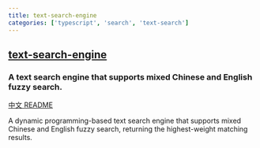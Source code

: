```yaml
---
title: text-search-engine
categories: ['typescript', 'search', 'text-search']
---
```

## [text-search-engine](https://github.com/cjinhuo/text-search-engine)

### A text search engine that supports mixed Chinese and English fuzzy search.

[中文 README](./docs/README_zh.md)

A dynamic programming-based text search engine that supports mixed Chinese and English fuzzy search, returning the highest-weight matching results.